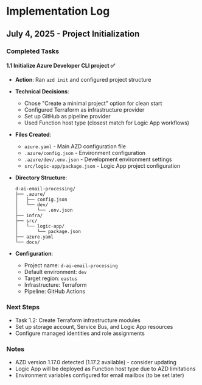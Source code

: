 # Implementation Log

## July 4, 2025 - Project Initialization

### Completed Tasks

#### 1.1 Initialize Azure Developer CLI project ✅
- **Action**: Ran `azd init` and configured project structure
- **Technical Decisions**:
  - Chose "Create a minimal project" option for clean start
  - Configured Terraform as infrastructure provider
  - Set up GitHub as pipeline provider
  - Used Function host type (closest match for Logic App workflows)
  
- **Files Created**:
  - `azure.yaml` - Main AZD configuration file
  - `.azure/config.json` - Environment configuration
  - `.azure/dev/.env.json` - Development environment settings
  - `src/logic-app/package.json` - Logic App project configuration
  
- **Directory Structure**:
  ```
  d-ai-email-processing/
  ├── .azure/
  │   ├── config.json
  │   └── dev/
  │       └── .env.json
  ├── infra/
  ├── src/
  │   └── logic-app/
  │       └── package.json
  ├── azure.yaml
  └── docs/
  ```

- **Configuration**:
  - Project name: `d-ai-email-processing`
  - Default environment: `dev`
  - Target region: `eastus`
  - Infrastructure: Terraform
  - Pipeline: GitHub Actions

### Next Steps
- Task 1.2: Create Terraform infrastructure modules
- Set up storage account, Service Bus, and Logic App resources
- Configure managed identities and role assignments

### Notes
- AZD version 1.17.0 detected (1.17.2 available) - consider updating
- Logic App will be deployed as Function host type due to AZD limitations
- Environment variables configured for email mailbox (to be set later)
